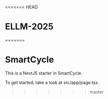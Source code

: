 <<<<<<< HEAD
# ELLM-2025
=======
# SmartCycle

This is a NextJS starter in SmartCycle.

To get started, take a look at src/app/page.tsx.
>>>>>>> master

